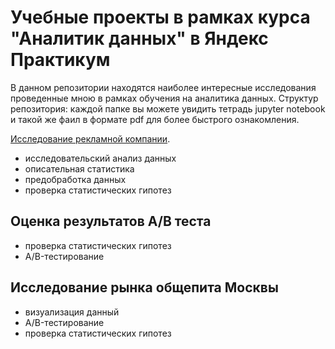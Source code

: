 # Учебные проекты в рамках курса "Аналитик данных" в Яндекс Практикум
 В данном репозитории находятся наиболее интересные исследования проведенные мною в рамках обучения на аналитика данных. Структур репозитория:  каждой папке вы можете увидить тетрадь jupyter notebook и такой же фаил в формате pdf для более быстрого ознакомления.
 
[Исследование рекламной компании](https://github.com/ZandrEvg/Zandr_project/tree/main/Исследование%20рекламной%20компании).
* исследовательский анализ данных
* описательная статистика
* предобработка данных
* проверка статистических гипотез
## Оценка результатов А/В теста
* проверка статистических гипотез
* A/B-тестирование
## Исследование рынка общепита Москвы
* визуализация данный
* A/B-тестирование
* проверка статистических гипотез
